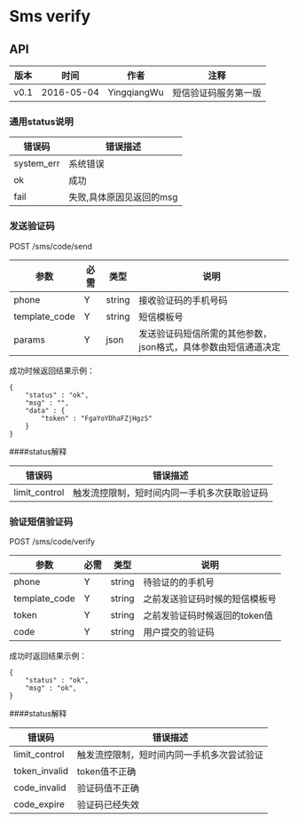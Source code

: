 # Sms verify

## API

版本|时间|作者|注释
----|---|---|---
v0.1 | 2016-05-04 | YingqiangWu | 短信验证码服务第一版

### 通用status说明

错误码|错误描述
------|-------
system_err | 系统错误 
ok | 成功  
fail | 失败,具体原因见返回的msg


### 发送验证码 
POST /sms/code/send

参数|必需|类型|说明
----|----|----|----
phone | Y | string | 接收验证码的手机号码
template_code | Y | string | 短信模板号
params | Y | json | 发送验证码短信所需的其他参数，json格式，具体参数由短信通道决定

成功时候返回结果示例：

	{
		"status" : "ok",
		"msg" : "",
		"data" : {
			"token" : "FgaYoYDhaFZjHgzS"
		}
	}

####status解释

错误码|错误描述
------|-------
limit_control | 触发流控限制，短时间内同一手机多次获取验证码 




### 验证短信验证码
POST /sms/code/verify

参数|必需|类型|说明
----|----|----|----
phone | Y | string | 待验证的的手机号
template_code | Y | string | 之前发送验证码时候的短信模板号
token | Y | string | 之前发验证码时候返回的token值
code | Y | string | 用户提交的验证码

成功时返回结果示例：

	{
		"status" : "ok",
		"msg" : "ok",
	}
	
####status解释

错误码|错误描述
------|-------
limit_control | 触发流控限制，短时间内同一手机多次尝试验证 
token_invalid | token值不正确
code_invalid | 验证码值不正确
code_expire | 验证码已经失效
